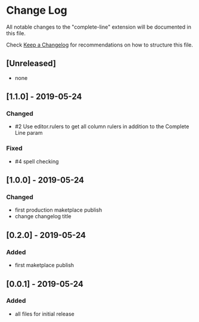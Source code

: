 # Change Log

All notable changes to the "complete-line" extension will be documented in this file.

Check [Keep a Changelog](http://keepachangelog.com/) for recommendations on how to structure this file.

## [Unreleased]

- none

## [1.1.0] - 2019-05-24
### Changed
- #2 Use editor.rulers to get all column rulers in addition to the Complete Line param

### Fixed
- #4 spell checking

## [1.0.0] - 2019-05-24
### Changed
- first production maketplace publish
- change changelog title

## [0.2.0] - 2019-05-24
### Added
- first maketplace publish

## [0.0.1] - 2019-05-24
### Added
- all files for initial release